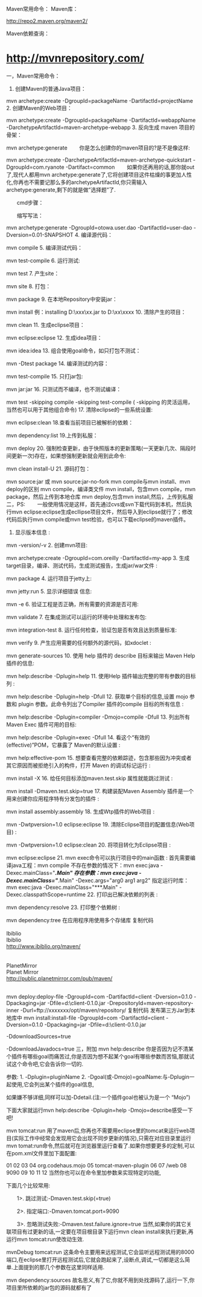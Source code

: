 Maven常用命令：
Maven库：

http://repo2.maven.org/maven2/

Maven依赖查询：

http://mvnrepository.com/
=====================================================
一，Maven常用命令：
1. 创建Maven的普通Java项目：

mvn archetype:create
    -DgroupId=packageName
    -DartifactId=projectName
2. 创建Maven的Web项目：

mvn archetype:create
    -DgroupId=packageName
    -DartifactId=webappName
    -DarchetypeArtifactId=maven-archetype-webapp
3. 反向生成 maven 项目的骨架：

mvn archetype:generate
　　你是怎么创建你的maven项目的?是不是像这样:

mvn archetype:create -DarchetypeArtifactId=maven-archetype-quickstart -DgroupId=com.ryanote -Dartifact=common
　　如果你还再用的话,那你就out了,现代人都用mvn archetype:generate了,它将创建项目这件枯燥的事更加人性化,你再也不需要记那么多的archetypeArtifactId,你只需输入archetype:generate,剩下的就是做”选择题”了.

　　cmd步骤：



　　缩写写法：

mvn archetype:generate -DgroupId=otowa.user.dao -DartifactId=user-dao -Dversion=0.01-SNAPSHOT
4. 编译源代码：

mvn compile
5. 编译测试代码：

mvn test-compile
6. 运行测试:

mvn test
7. 产生site：

mvn site
8. 打包：

mvn package
9. 在本地Repository中安装jar：

mvn install
例：installing D:\xxx\xx.jar to D:\xx\xxxx
10. 清除产生的项目：

mvn clean
11. 生成eclipse项目：

mvn eclipse:eclipse
12. 生成idea项目：

mvn idea:idea
13. 组合使用goal命令，如只打包不测试：

mvn -Dtest package
14. 编译测试的内容：

mvn test-compile
15. 只打jar包:

mvn jar:jar
16. 只测试而不编译，也不测试编译：

mvn test -skipping compile -skipping test-compile
 ( -skipping 的灵活运用，当然也可以用于其他组合命令) 
17. 清除eclipse的一些系统设置:

mvn eclipse:clean 
18.查看当前项目已被解析的依赖：

mvn dependency:list
19.上传到私服：

mvn deploy
20. 强制检查更新，由于快照版本的更新策略(一天更新几次、隔段时间更新一次)存在，如果想强制更新就会用到此命令: 

mvn clean install-U
21. 源码打包：

mvn source:jar
或
mvn source:jar-no-fork
mvn compile与mvn install、mvn deploy的区别
mvn compile，编译类文件
mvn install，包含mvn compile，mvn package，然后上传到本地仓库
mvn deploy,包含mvn install,然后，上传到私服
二，PS:
　　一般使用情况是这样，首先通过cvs或svn下载代码到本机，然后执行mvn eclipse:eclipse生成ecllipse项目文件，然后导入到eclipse就行了；修改代码后执行mvn compile或mvn test检验，也可以下载eclipse的maven插件。

1. 显示版本信息 :

mvn -version/-v
2. 创建mvn项目:

mvn archetype:create -DgroupId=com.oreilly -DartifactId=my-app
3. 生成target目录，编译、测试代码，生成测试报告，生成jar/war文件 :

mvn package
4. 运行项目于jetty上:

mvn jetty:run
5. 显示详细错误 信息:

mvn -e
6. 验证工程是否正确，所有需要的资源是否可用:

mvn validate
7. 在集成测试可以运行的环境中处理和发布包:

mvn integration-test
8. 运行任何检查，验证包是否有效且达到质量标准:

mvn verify
9. 产生应用需要的任何额外的源代码，如xdoclet :

mvn generate-sources
10. 使用 help 插件的  describe 目标来输出 Maven Help 插件的信息:

mvn help:describe -Dplugin=help
11. 使用Help 插件输出完整的带有参数的目标列 :

mvn help:describe -Dplugin=help -Dfull
12. 获取单个目标的信息,设置  mojo 参数和  plugin 参数。此命令列出了Compiler 插件的compile 目标的所有信息 :

mvn help:describe -Dplugin=compiler -Dmojo=compile -Dfull
13. 列出所有 Maven Exec 插件可用的目标:

mvn help:describe -Dplugin=exec -Dfull
14. 看这个“有效的 (effective)”POM，它暴露了 Maven的默认设置 :

mvn help:effective-pom
15. 想要查看完整的依赖踪迹，包含那些因为冲突或者其它原因而被拒绝引入的构件，打开 Maven 的调试标记运行 :

mvn install -X
16. 给任何目标添加maven.test.skip 属性就能跳过测试 :

mvn install -Dmaven.test.skip=true
17. 构建装配Maven Assembly 插件是一个用来创建你应用程序特有分发包的插件 :

mvn install assembly:assembly
18. 生成Wtp插件的Web项目 :

mvn -Dwtpversion=1.0 eclipse:eclipse
19. 清除Eclipse项目的配置信息(Web项目) :

mvn -Dwtpversion=1.0 eclipse:clean
20. 将项目转化为Eclipse项目 :

mvn eclipse:eclipse
21. mvn exec命令可以执行项目中的main函数 :
首先需要编译java工程：mvn compile
不存在参数的情况下：mvn exec:java -Dexec.mainClass="***.Main"
存在参数：mvn exec:java -Dexec.mainClass="***.Main" -Dexec.args="arg0 arg1 arg2"
指定运行时库：mvn exec:java -Dexec.mainClass="***.Main" -Dexec.classpathScope=runtime
22. 打印出已解决依赖的列表 :

mvn dependency:resolve
23. 打印整个依赖树 :

mvn dependency:tree
在应用程序用使用多个存储库 
复制代码
<repositories>    
    <repository>     
        <id>Ibiblio</id>     
        <name>Ibiblio</name>     
        <url>http://www.ibiblio.org/maven/</url>   
    </repository>   
    <repository>     
        <id>PlanetMirror</id>     
        <name>Planet Mirror</name>     
        <url>http://public.planetmirror.com/pub/maven/</url>   
    </repository>  
</repositories>

mvn deploy:deploy-file -DgroupId=com -DartifactId=client -Dversion=0.1.0 -Dpackaging=jar -Dfile=d:\client-0.1.0.jar -DrepositoryId=maven-repository-inner -Durl=ftp://xxxxxxx/opt/maven/repository/
复制代码
发布第三方Jar到本地库中
mvn install:install-file -DgroupId=com -DartifactId=client -Dversion=0.1.0 -Dpackaging=jar -Dfile=d:\client-0.1.0.jar


-DdownloadSources=true

-DdownloadJavadocs=true
三，附加
mvn help:describe
你是否因为记不清某个插件有哪些goal而痛苦过,你是否因为想不起某个goal有哪些参数而苦恼,那就试试这个命令吧,它会告诉你一切的.

参数: 1. -Dplugin=pluginName   2. -Dgoal(或-Dmojo)=goalName:与-Dplugin一起使用,它会列出某个插件的goal信息,

如果嫌不够详细,同样可以加-Ddetail.(注:一个插件goal也被认为是一个 “Mojo”)

下面大家就运行mvn help:describe -Dplugin=help -Dmojo=describe感受一下吧!

mvn tomcat:run
用了maven后,你再也不需要用eclipse里的tomcat来运行web项目(实际工作中经常会发现用它会出现不同步更新的情况),只需在对应目录里运行 mvn tomat:run命令,然后就可在浏览器里运行查看了.如果你想要更多的定制,可以在pom.xml文件里加下面配置:

01 02 03 04 org.codehaus.mojo 05 tomcat-maven-plugin 06 07 /web 08 9090 09 10 11 12 当然你也可以在命令里加参数来实现特定的功能,

下面几个比较常用:

　　1>. 跳过测试:-Dmaven.test.skip(=true)

　　2>. 指定端口:-Dmaven.tomcat.port=9090

　　3>. 忽略测试失败:-Dmaven.test.failure.ignore=true 当然,如果你的其它关联项目有过更新的话,一定要在项目根目录下运行mvn clean install来执行更新,再运行mvn tomcat:run使改动生效.

mvnDebug tomcat:run
这条命令主要用来远程测试,它会监听远程测试用的8000端口,在eclipse里打开远程测试后,它就会跑起来了,设断点,调试,一切都是这么简单.上面提到的那几个参数在这里同样适用.

mvn dependency:sources
故名思义,有了它,你就不用到处找源码了,运行一下,你项目里所依赖的jar包的源码就都有了
